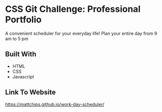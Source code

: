 # CSS Git Challenge: Professional Portfolio

A convenient scheduler for your everyday life! Plan your entire day from 9 am to 5 pm

## Built With

* HTML
* CSS
* Javascript

## Link To Website

https://mattchips.github.io/work-day-scheduler/